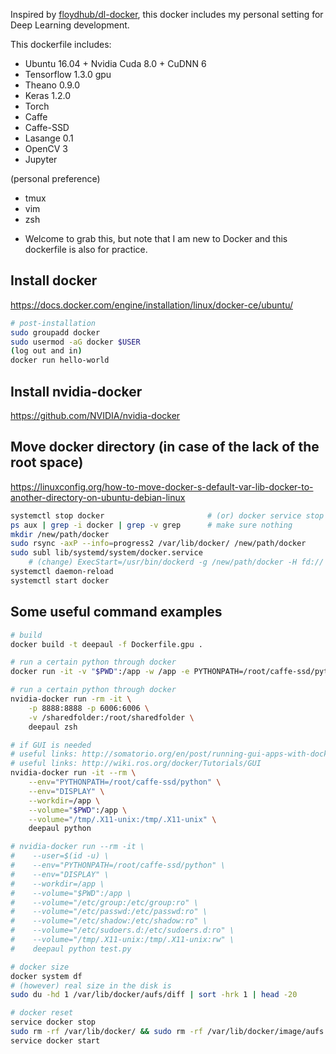 
Inspired by [floydhub/dl-docker](https://github.com/floydhub/dl-docker), this docker includes my personal setting for Deep Learning development.

This dockerfile includes:
- Ubuntu 16.04 + Nvidia Cuda 8.0 + CuDNN 6
- Tensorflow 1.3.0 gpu
- Theano 0.9.0
- Keras 1.2.0
- Torch
- Caffe
- Caffe-SSD
- Lasange 0.1
- OpenCV 3
- Jupyter

(personal preference)
- tmux
- vim
- zsh

* Welcome to grab this, but note that I am new to Docker and this dockerfile is also for practice. 

## Install docker
https://docs.docker.com/engine/installation/linux/docker-ce/ubuntu/

```bash
# post-installation
sudo groupadd docker
sudo usermod -aG docker $USER
(log out and in)
docker run hello-world
```

## Install nvidia-docker
https://github.com/NVIDIA/nvidia-docker

## Move docker directory (in case of the lack of the root space)
https://linuxconfig.org/how-to-move-docker-s-default-var-lib-docker-to-another-directory-on-ubuntu-debian-linux
```bash
systemctl stop docker                       # (or) docker service stop
ps aux | grep -i docker | grep -v grep      # make sure nothing 
mkdir /new/path/docker
sudo rsync -axP --info=progress2 /var/lib/docker/ /new/path/docker
sudo subl lib/systemd/system/docker.service
    # (change) ExecStart=/usr/bin/dockerd -g /new/path/docker -H fd://
systemctl daemon-reload
systemctl start docker
```

## Some useful command examples

```bash
# build
docker build -t deepaul -f Dockerfile.gpu .

# run a certain python through docker
docker run -it -v "$PWD":/app -w /app -e PYTHONPATH=/root/caffe-ssd/python deepaul python xxx.py

# run a certain python through docker
nvidia-docker run -rm -it \
    -p 8888:8888 -p 6006:6006 \
    -v /sharedfolder:/root/sharedfolder \
    deepaul zsh

# if GUI is needed
# useful links: http://somatorio.org/en/post/running-gui-apps-with-docker/
# useful links: http://wiki.ros.org/docker/Tutorials/GUI
nvidia-docker run -it --rm \
    --env="PYTHONPATH=/root/caffe-ssd/python" \
    --env="DISPLAY" \
    --workdir=/app \
    --volume="$PWD":/app \
    --volume="/tmp/.X11-unix:/tmp/.X11-unix" \
    deepaul python

# nvidia-docker run --rm -it \
#    --user=$(id -u) \
#    --env="PYTHONPATH=/root/caffe-ssd/python" \
#    --env="DISPLAY" \
#    --workdir=/app \
#    --volume="$PWD":/app \
#    --volume="/etc/group:/etc/group:ro" \
#    --volume="/etc/passwd:/etc/passwd:ro" \
#    --volume="/etc/shadow:/etc/shadow:ro" \
#    --volume="/etc/sudoers.d:/etc/sudoers.d:ro" \
#    --volume="/tmp/.X11-unix:/tmp/.X11-unix:rw" \
#    deepaul python test.py

# docker size 
docker system df
# (however) real size in the disk is
sudo du -hd 1 /var/lib/docker/aufs/diff | sort -hrk 1 | head -20

# docker reset
service docker stop 
sudo rm -rf /var/lib/docker/ && sudo rm -rf /var/lib/docker/image/aufs
service docker start 
```
